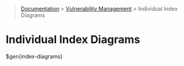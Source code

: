 > [Documentation](../README.md) >
> [Vulnerability Management](vulnerability-management.md) >
> Individual Index Diagrams

# Individual Index Diagrams

$gen{index-diagrams}
